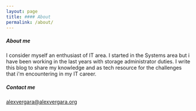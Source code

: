 ```yaml
---
layout: page
title: #### About
permalink: /about/
---
```

##### About me

I consider myself an enthusiast of IT area. I started in the Systems area but i have been working in the last years with storage administrator duties.
I write this blog to share my knowledge and as tech resource for the challenges that i'm encountering in my IT career.

##### Contact me

[alexvergara@alexvergara.org](mailto:alexvergara@alexvergara.org)
